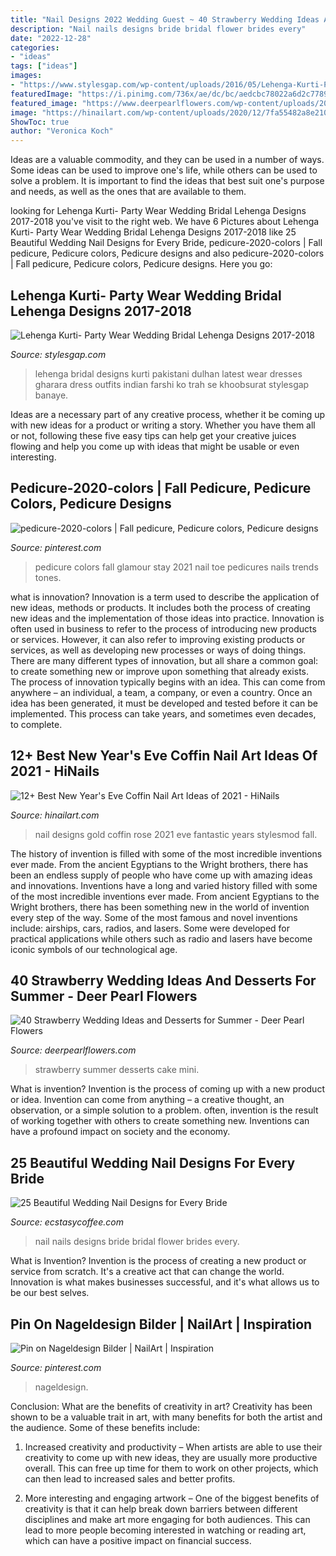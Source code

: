 ```yaml
---
title: "Nail Designs 2022 Wedding Guest ~ 40 Strawberry Wedding Ideas And Desserts For Summer"
description: "Nail nails designs bride bridal flower brides every"
date: "2022-12-28"
categories:
- "ideas"
tags: ["ideas"]
images:
- "https://www.stylesgap.com/wp-content/uploads/2016/05/Lehenga-Kurti-Party-Wear-Wedding-Bridal-Lehenga-Designs-2017-2018-Collection-8.jpg"
featuredImage: "https://i.pinimg.com/736x/ae/dc/bc/aedcbc78022a6d2c77892d88c4b2d05e.jpg"
featured_image: "https://www.deerpearlflowers.com/wp-content/uploads/2015/06/mini-strawberry-wedding-cake-for-a-summer-wedding.jpg"
image: "https://hinailart.com/wp-content/uploads/2020/12/7fa55482a8e210153193187d3b18035b.jpg"
ShowToc: true
author: "Veronica Koch"
---
```



Ideas are a valuable commodity, and they can be used in a number of ways. Some ideas can be used to improve one's life, while others can be used to solve a problem. It is important to find the ideas that best suit one's purpose and needs, as well as the ones that are available to them.

	

		
looking for Lehenga Kurti- Party Wear Wedding Bridal Lehenga Designs 2017-2018 you've visit to the right web. We have 6 Pictures about Lehenga Kurti- Party Wear Wedding Bridal Lehenga Designs 2017-2018 like 25 Beautiful Wedding Nail Designs for Every Bride, pedicure-2020-colors | Fall pedicure, Pedicure colors, Pedicure designs and also pedicure-2020-colors | Fall pedicure, Pedicure colors, Pedicure designs. Here you go:
		
    
## Lehenga Kurti- Party Wear Wedding Bridal Lehenga Designs 2017-2018

<img loading=lazy src="https://www.stylesgap.com/wp-content/uploads/2016/05/Lehenga-Kurti-Party-Wear-Wedding-Bridal-Lehenga-Designs-2017-2018-Collection-8.jpg" onerror="this.onerror=null;this.src='https://tse3.mm.bing.net/th?id=OIP.I-PaFS9kNL93WX87VPaEogHaJ8&amp;pid=15.1';" alt="Lehenga Kurti- Party Wear Wedding Bridal Lehenga Designs 2017-2018">

_Source: stylesgap.com_

>lehenga bridal designs kurti pakistani dulhan latest wear dresses gharara dress outfits indian farshi ko trah se khoobsurat stylesgap banaye. 

	

Ideas are a necessary part of any creative process, whether it be coming up with new ideas for a product or writing a story. Whether you have them all or not, following these five easy tips can help get your creative juices flowing and help you come up with ideas that might be usable or even interesting.

    
## Pedicure-2020-colors | Fall Pedicure, Pedicure Colors, Pedicure Designs

<img loading=lazy src="https://i.pinimg.com/736x/ae/dc/bc/aedcbc78022a6d2c77892d88c4b2d05e.jpg" onerror="this.onerror=null;this.src='https://tse3.mm.bing.net/th?id=OIP.PCMbNsh7ne_mVr-3cyDGggHaGr&amp;pid=15.1';" alt="pedicure-2020-colors | Fall pedicure, Pedicure colors, Pedicure designs">

_Source: pinterest.com_

>pedicure colors fall glamour stay 2021 nail toe pedicures nails trends tones. 

	

what is innovation?
Innovation is a term used to describe the application of new ideas, methods or products. It includes both the process of creating new ideas and the implementation of those ideas into practice. Innovation is often used in business to refer to the process of introducing new products or services. However, it can also refer to improving existing products or services, as well as developing new processes or ways of doing things.
There are many different types of innovation, but all share a common goal: to create something new or improve upon something that already exists. The process of innovation typically begins with an idea. This can come from anywhere – an individual, a team, a company, or even a country. Once an idea has been generated, it must be developed and tested before it can be implemented. This process can take years, and sometimes even decades, to complete.

    
## 12+ Best New Year&#039;s Eve Coffin Nail Art Ideas Of 2021 - HiNails

<img loading=lazy src="https://hinailart.com/wp-content/uploads/2020/12/7fa55482a8e210153193187d3b18035b.jpg" onerror="this.onerror=null;this.src='https://tse1.mm.bing.net/th?id=OIP.jtIUvFaVf29lWnIkt9EVHAHaJo&amp;pid=15.1';" alt="12+ Best New Year&#039;s Eve Coffin Nail Art Ideas of 2021 - HiNails">

_Source: hinailart.com_

>nail designs gold coffin rose 2021 eve fantastic years stylesmod fall. 

	

The history of invention is filled with some of the most incredible inventions ever made. From the ancient Egyptians to the Wright brothers, there has been an endless supply of people who have come up with amazing ideas and innovations.
Inventions have a long and varied history filled with some of the most incredible inventions ever made. From ancient Egyptians to the Wright brothers, there has been something new in the world of invention every step of the way. Some of the most famous and novel inventions include: airships, cars, radios, and lasers. Some were developed for practical applications while others such as radio and lasers have become iconic symbols of our technological age.

    
## 40 Strawberry Wedding Ideas And Desserts For Summer - Deer Pearl Flowers

<img loading=lazy src="https://www.deerpearlflowers.com/wp-content/uploads/2015/06/mini-strawberry-wedding-cake-for-a-summer-wedding.jpg" onerror="this.onerror=null;this.src='https://tse3.mm.bing.net/th?id=OIP.rcIpTvJ7qEhLXf7Diec9fQHaLH&amp;pid=15.1';" alt="40 Strawberry Wedding Ideas and Desserts for Summer - Deer Pearl Flowers">

_Source: deerpearlflowers.com_

>strawberry summer desserts cake mini. 

	

What is invention?
Invention is the process of coming up with a new product or idea. Invention can come from anything – a creative thought, an observation, or a simple solution to a problem. often, invention is the result of working together with others to create something new. Inventions can have a profound impact on society and the economy.

    
## 25 Beautiful Wedding Nail Designs For Every Bride

<img loading=lazy src="https://i2.wp.com/www.ecstasycoffee.com/wp-content/uploads/2016/06/3d-flower-bridal-nails.jpg?resize=750%2C1122" onerror="this.onerror=null;this.src='https://tse1.mm.bing.net/th?id=OIP.KDnF3W8HA2YnBmOaZ1WJJwHaLF&amp;pid=15.1';" alt="25 Beautiful Wedding Nail Designs for Every Bride">

_Source: ecstasycoffee.com_

>nail nails designs bride bridal flower brides every. 

	

What is Invention?
Invention is the process of creating a new product or service from scratch. It's a creative act that can change the world. Innovation is what makes businesses successful, and it's what allows us to be our best selves.

    
## Pin On Nageldesign Bilder | NailArt | Inspiration

<img loading=lazy src="https://i.pinimg.com/736x/38/3b/51/383b5196ae6ce1059add35f08bed55d1.jpg" onerror="this.onerror=null;this.src='https://tse4.mm.bing.net/th?id=OIP.biQULtmMkVKPB-3-euMcwQHaHa&amp;pid=15.1';" alt="Pin on Nageldesign Bilder | NailArt | Inspiration">

_Source: pinterest.com_

>nageldesign. 

	

Conclusion: What are the benefits of creativity in art?
Creativity has been shown to be a valuable trait in art, with many benefits for both the artist and the audience. Some of these benefits include:
1. Increased creativity and productivity – When artists are able to use their creativity to come up with new ideas, they are usually more productive overall. This can free up time for them to work on other projects, which can then lead to increased sales and better profits.

2. More interesting and engaging artwork – One of the biggest benefits of creativity is that it can help break down barriers between different disciplines and make art more engaging for both audiences. This can lead to more people becoming interested in watching or reading art, which can have a positive impact on financial success.


